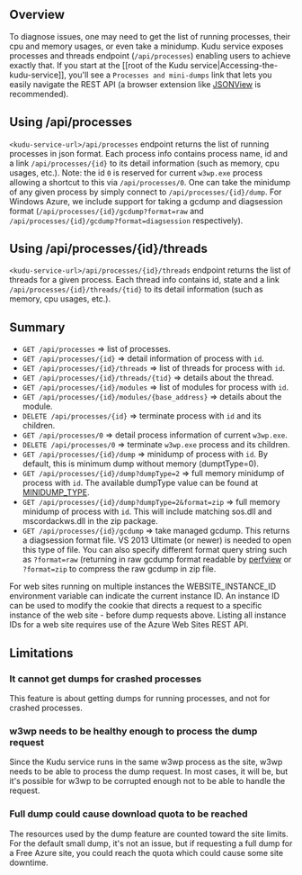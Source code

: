 ## Overview

To diagnose issues, one may need to get the list of running processes, their cpu and memory usages, or even take a minidump.  Kudu service exposes processes and threads endpoint (`/api/processes`) enabling users to achieve exactly that. If you start at the [[root of the Kudu service|Accessing-the-kudu-service]], you'll see a `Processes and mini-dumps` link that lets you easily navigate the REST API (a browser extension like [JSONView](https://chrome.google.com/webstore/detail/jsonview/chklaanhfefbnpoihckbnefhakgolnmc?hl=en) is recommended).

## Using /api/processes

`<kudu-service-url>/api/processes` endpoint returns the list of running processes in json format.   Each process info contains process name, id and a link `/api/processes/{id}` to its detail information (such as memory, cpu usages, etc.).  Note: the id `0` is reserved for current `w3wp.exe` process allowing a shortcut to this via `/api/processes/0`.  One can take the minidump of any given process by simply connect to `/api/processes/{id}/dump`.   For Windows Azure, we include support for taking a gcdump and diagsession format (`/api/processes/{id}/gcdump?format=raw` and `/api/processes/{id}/gcdump?format=diagsession` respectively).      

## Using /api/processes/{id}/threads

`<kudu-service-url>/api/processes/{id}/threads` endpoint returns the list of threads for a given process.   Each thread info contains id, state and a link `/api/processes/{id}/threads/{tid}` to its detail information (such as memory, cpu usages, etc.).  

## Summary

* `GET /api/processes` => list of processes.
* `GET /api/processes/{id}` => detail information of process with `id`.
* `GET /api/processes/{id}/threads` => list of threads for process with `id`.
* `GET /api/processes/{id}/threads/{tid}` => details about the thread.
* `GET /api/processes/{id}/modules` => list of modules for process with `id`.
* `GET /api/processes/{id}/modules/{base_address}` => details about the module.
* `DELETE /api/processes/{id}` => terminate process with `id` and its children.
* `GET /api/processes/0` => detail process information of current `w3wp.exe`.
* `DELETE /api/processes/0` => terminate `w3wp.exe` process and its children.
* `GET /api/processes/{id}/dump` => minidump of process with `id`.  By default, this is minimum dump without memory (dumptType=0).
* `GET /api/processes/{id}/dump?dumpType=2` => full memory minidump of process with `id`.  The available dumpType  value can be found at [MINIDUMP_TYPE](http://msdn.microsoft.com/en-us/library/windows/desktop/ms680519.aspx).
* `GET /api/processes/{id}/dump?dumpType=2&format=zip` => full memory minidump of process with `id`.  This will include matching sos.dll and mscordackws.dll in the zip package.  
* `GET /api/processes/{id}/gcdump` => take managed gcdump.  This returns a diagsession format file.    VS 2013 Ultimate (or newer) is needed to open this type of file.  You can also specify different format query string such as `?format=raw` (returning in raw gcdump format readable by [perfview](http://www.microsoft.com/en-us/download/details.aspx?id=28567) or `?format=zip` to compress the raw gcdump in zip file.

For web sites running on multiple instances the WEBSITE_INSTANCE_ID environment variable can indicate the current instance ID. An instance ID can be used to modify the cookie that directs a request to a specific instance of the web site - before dump requests above. Listing all instance IDs for a web site requires use of the Azure Web Sites REST API.  

## Limitations

### It cannot get dumps for crashed processes

This feature is about getting dumps for running processes, and not for crashed processes.

### w3wp needs to be healthy enough to process the dump request

Since the Kudu service runs in the same w3wp process as the site, w3wp needs to be able to process the dump request. In most cases, it will be, but it's possible for w3wp to be corrupted enough not to be able to handle the request.

### Full dump could cause download quota to be reached

The resources used by the dump feature are counted toward the site limits. For the default small dump, it's not an issue, but if requesting a full dump for a Free Azure site, you could reach the quota which could cause some site downtime.